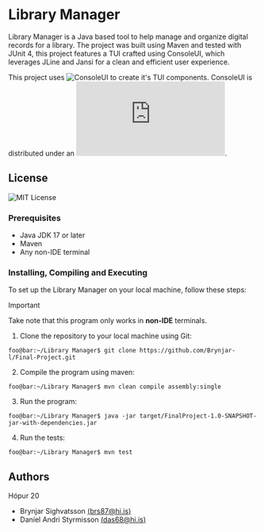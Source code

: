 # Library Manager

Library Manager is a Java based tool to help manage and organize digital records for a library. The project was built using Maven and tested with JUnit 4, this project features a TUI crafted using ConsoleUI, which leverages JLine and Jansi for a clean and efficient user experience.

This project uses ![ConsoleUI](https://github.com/awegmann/consoleui) to create it's TUI components.
ConsoleUI is distributed under an ![Apache License 2.0](https://github.com/awegmann/consoleui/blob/master/LICENSE.txt).

## License

![MIT License](LICENSE)

### Prerequisites

- Java JDK 17 or later
- Maven
- Any non-IDE terminal

### Installing, Compiling and Executing

To set up the Library Manager on your local machine, follow these steps:
> [!IMPORTANT]
> Take note that this program only works in **non-IDE** terminals.

1. Clone the repository to your local machine using Git:
```console
foo@bar:~/Library Manager$ git clone https://github.com/Brynjar-l/Final-Project.git
```
2. Compile the program using maven:
```console
foo@bar:~/Library Manager$ mvn clean compile assembly:single
```
3. Run the program:
```console
foo@bar:~/Library Manager$ java -jar target/FinalProject-1.0-SNAPSHOT-jar-with-dependencies.jar
```
4. Run the tests:
```console
foo@bar:~/Library Manager$ mvn test
```

## Authors
Hópur 20
- Brynjar Sighvatsson [(brs87@hi.is)](mailto:brs87@hi.is)
- Daníel Andri Styrmisson [(das68@hi.is)](mailto:das68@hi.is)

